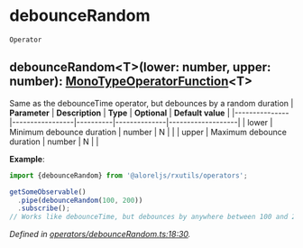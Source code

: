 # debounceRandom
`Operator`

## debounceRandom\<T>(lower: number, upper: number): [MonoTypeOperatorFunction](https://rxjs.dev/api/index/interface/MonoTypeOperatorFunction)\<T>

Same as the debounceTime operator, but debounces by a random duration
| **Parameter** | **Description** | **Type** | **Optional** | **Default value** |
|---------------|-----------------|----------|--------------|-------------------|
| lower | Minimum debounce duration | number | N |  |
| upper | Maximum debounce duration | number | N |  |

**Example**:
```typescript
import {debounceRandom} from '@aloreljs/rxutils/operators';

getSomeObservable()
  .pipe(debounceRandom(100, 200))
  .subscribe();
// Works like debounceTime, but debounces by anywhere between 100 and 200ms every time
```

*Defined in [operators/debounceRandom.ts:18:30](https://github.com/Alorel/rxutils/blob/f3e643f/src/operators/debounceRandom.ts#L18).*